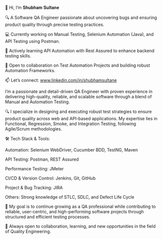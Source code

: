 👋 Hi, I’m 𝐒𝐡𝐮𝐛𝐡𝐚𝐦 𝐒𝐮𝐥𝐭𝐚𝐧𝐞
  
🔍 A Software QA Engineer passionate about uncovering bugs and ensuring product quality through precise testing practices.

💻 Currently working on Manual Testing, Selenium Automation (Java), and API Testing using Postman.

🚀 Actively learning API Automation with Rest Assured to enhance backend testing skills.

🤝 Open to collaboration on Test Automation Projects and building robust Automation Frameworks.

📫 Let’s connect: www.linkedin.com/in/shubhamsultane
  
 I’m a passionate and detail-driven QA Engineer with proven experience in delivering high-quality, reliable, and scalable software through a blend of Manual and Automation Testing.

🔍 I specialize in designing and executing robust test strategies to ensure product quality across web and API-based applications. My expertise lies in Functional, Regression, Smoke, and Integration Testing, following Agile/Scrum methodologies.

🛠️ Tech Stack & Tools:

Automation: Selenium WebDriver, Cucumber BDD, TestNG, Maven

API Testing: Postman, REST Assured

Performance Testing: JMeter

CI/CD & Version Control: Jenkins, Git, GitHub

Project & Bug Tracking: JIRA

Others: Strong knowledge of STLC, SDLC, and Defect Life Cycle


🎯 My goal is to continue growing as a QA professional while contributing to reliable, user-centric, and high-performing software projects through structured and efficient testing processes.

📌 Always open to collaboration, learning, and new opportunities in the field of Quality Engineering.



<!---
shubh251097/shubh251097 is a ✨ special ✨ repository because its `README.md` (this file) appears on your GitHub profile.
You can click the Preview link to take a look at your changes.
--->
